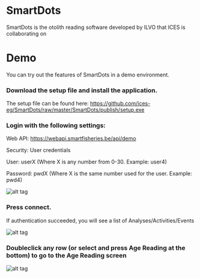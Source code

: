 # SmartDots
SmartDots is the otolith reading software developed by ILVO that ICES is collaborating on

# Demo
You can try out the features of SmartDots in a demo environment.

### Download the setup file and install the application. 
The setup file can be found here:
https://github.com/ices-eg/SmartDots/raw/master/SmartDots/publish/setup.exe

### Login with the following settings:

Web API: https://webapi.smartfisheries.be/api/demo

Security: User credentials

User: userX   (Where X is any number from 0-30. Example: user4)

Password: pwdX (Where X is the same number used for the user. Example: pwd4)

![alt tag](http://193.190.112.136/smartdots/smartdots-auth-demo.PNG "SmartDots login")

### Press connect. 
If authentication succeeded, you will see a list of Analyses/Activities/Events

![alt tag](http://193.190.112.136/smartdots/smartdots-activities-demo.PNG "SmartDots login")

### Doubleclick any row (or select and press Age Reading at the bottom) to go to the Age Reading screen

![alt tag](http://193.190.112.136/smartdots/smartdots-agereading-demo.PNG "SmartDots login")
